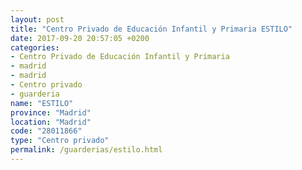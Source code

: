 ```yaml
---
layout: post
title: "Centro Privado de Educación Infantil y Primaria ESTILO"
date: 2017-09-20 20:57:05 +0200
categories:
- Centro Privado de Educación Infantil y Primaria
- madrid
- madrid
- Centro privado
- guarderia
name: "ESTILO"
province: "Madrid"
location: "Madrid"
code: "28011866"
type: "Centro privado"
permalink: /guarderias/estilo.html
---
```

